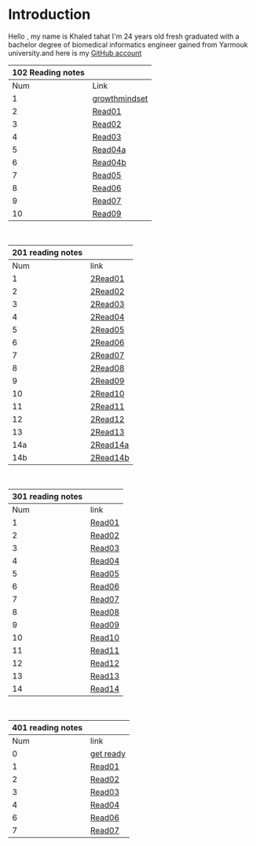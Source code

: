 # Introduction

Hello , my name is Khaled tahat I'm 24 years old fresh graduated with a bachelor degree of biomedical informatics engineer gained from Yarmouk university.and here is my [GitHub account](KZTahat "github.com")

| 102 Reading notes |                                                                                         |
| ----------------- | --------------------------------------------------------------------------------------- |
| Num               | Link                                                                                    |
| 1                 | [growthmindset](https://kztahat.github.io/reading-notes/growthmindset "Growth Mindset") |
| 2                 | [Read01](https://kztahat.github.io/reading-notes/Reads/Read01 "Read01")                 |
| 3                 | [Read02](https://kztahat.github.io/reading-notes/Reads/Read02 "Read02")                 |
| 4                 | [Read03](https://kztahat.github.io/reading-notes/Reads/Read03"Read03")                  |
| 5                 | [Read04a](https://kztahat.github.io/reading-notes/Reads/Read04a "Read04a")              |
| 6                 | [Read04b](https://kztahat.github.io/reading-notes/Reads/Read04b "Read04b")              |
| 7                 | [Read05](https://kztahat.github.io/reading-notes/Reads/Raed05 "Read05")                 |
| 8                 | [Read06](https://kztahat.github.io/reading-notes/Reads/Read06 "Read06")                 |
| 9                 | [Read07](https://kztahat.github.io/reading-notes/Reads/Read07 "Read07")                 |
| 10                | [Read09](https://kztahat.github.io/reading-notes/Reads/Read09 "Read09")                 |

&nbsp;

| 201 reading notes |                                                                               |
| ----------------- | ----------------------------------------------------------------------------- |
| Num               | link                                                                          |
| 1                 | [2Read01](https://kztahat.github.io/reading-notes/Reads/2Read01 "2Read01")    |
| 2                 | [2Read02](https://kztahat.github.io/reading-notes/Reads/2Read02 "2Read02")    |
| 3                 | [2Read03](https://kztahat.github.io/reading-notes/Reads/2Read03 "2Read03")    |
| 4                 | [2Read04](https://kztahat.github.io/reading-notes/Reads/2Read04 "2Read04")    |
| 5                 | [2Read05](https://kztahat.github.io/reading-notes/Reads/2Read05 "2Read05")    |
| 6                 | [2Read06](https://kztahat.github.io/reading-notes/Reads/2Read06 "2Read06")    |
| 7                 | [2Read07](https://kztahat.github.io/reading-notes/Reads/2Read07 "2Read07")    |
| 8                 | [2Read08](https://kztahat.github.io/reading-notes/Reads/2Read08 "2Read08")    |
| 9                 | [2Read09](https://kztahat.github.io/reading-notes/Reads/2Read09 "2Read09")    |
| 10                | [2Read10](https://kztahat.github.io/reading-notes/Reads/2Read10 "2Read10")    |
| 11                | [2Read11](https://kztahat.github.io/reading-notes/Reads/2Read11 "2Read11")    |
| 12                | [2Read12](https://kztahat.github.io/reading-notes/Reads/2Read12 "2Read12")    |
| 13                | [2Read13](https://kztahat.github.io/reading-notes/Reads/2Read13 "2Read13")    |
| 14a               | [2Read14a](https://kztahat.github.io/reading-notes/Reads/2Read14a "2Read14a") |
| 14b               | [2Read14b](https://kztahat.github.io/reading-notes/Reads/2Read14b "2Read14b") |

&nbsp;

| 301 reading notes |                                                                            |
| ----------------- | -------------------------------------------------------------------------- |
| Num               | link                                                                       |
| 1                 | [Read01](https://kztahat.github.io/reading-notes/301Reads/Read01 "Read01") |
| 2                 | [Read02](https://kztahat.github.io/reading-notes/301Reads/Read02 "Read02") |
| 3                 | [Read03](https://kztahat.github.io/reading-notes/301Reads/Read03 "Read03") |
| 4                 | [Read04](https://kztahat.github.io/reading-notes/301Reads/Read04 "Read04") |
| 5                 | [Read05](https://kztahat.github.io/reading-notes/301Reads/Read05 "Read05") |
| 6                 | [Read06](https://kztahat.github.io/reading-notes/301Reads/Read06 "Read06") |
| 7                 | [Read07](https://kztahat.github.io/reading-notes/301Reads/Read07 "Read07") |
| 8                 | [Read08](https://kztahat.github.io/reading-notes/301Reads/Read08 "Read08") |
| 9                 | [Read09](https://kztahat.github.io/reading-notes/301Reads/Read09 "Read09") |
| 10                | [Read10](https://kztahat.github.io/reading-notes/301Reads/Read10 "Read10") |
| 11                | [Read11](https://kztahat.github.io/reading-notes/301Reads/Read11 "Read11") |
| 12                | [Read12](https://kztahat.github.io/reading-notes/301Reads/Read12 "Read12") |
| 13                | [Read13](https://kztahat.github.io/reading-notes/301Reads/Read13 "Read13") |
| 14                | [Read14](https://kztahat.github.io/reading-notes/301Reads/Read14 "Read14") |

&nbsp;

| 401 reading notes |                                                                                        |
| ----------------- | -------------------------------------------------------------------------------------- |
| Num               | link                                                                                   |
| 0                 | [get ready](https://kztahat.github.io/reading-notes/401Reads/GetReady "Getting Ready") |
| 1                 | [Read01](https://kztahat.github.io/reading-notes/401Reads/Read01 "Read01")             |
| 2                 | [Read02](https://kztahat.github.io/reading-notes/401Reads/Read02 "Read02")             |
| 3                 | [Read03](https://kztahat.github.io/reading-notes/401Reads/Read03 "Read03")             |
| 4                 | [Read04](https://kztahat.github.io/reading-notes/401Reads/Read04 "Read04")             |
| 6                 | [Read06](https://kztahat.github.io/reading-notes/401Reads/Read06 "Read06")             |
| 7                 | [Read07](https://kztahat.github.io/reading-notes/401Reads/Read07 "Read07")             |
